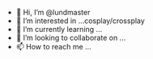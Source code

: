 - 👋 Hi, I’m @lundmaster
- 👀 I’m interested in ...cosplay/crossplay
- 🌱 I’m currently learning ...
- 💞️ I’m looking to collaborate on ...
- 📫 How to reach me ...

<!---
lundmaster/lundmaster is a ✨ special ✨ repository because its `README.md` (this file) appears on your GitHub profile.
You can click the Preview link to take a look at your changes.
--->
